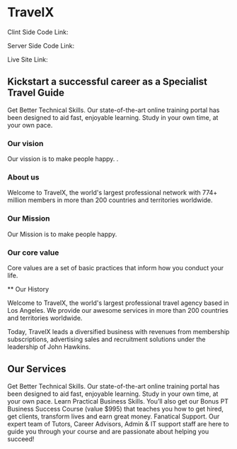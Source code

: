 # TravelX

Clint Side Code Link:  

Server Side Code Link: 

Live Site Link:  

## Kickstart a successful  career as a Specialist Travel Guide

Get Better Technical Skills. Our state-of-the-art online training portal has been designed to aid fast, enjoyable learning. Study in your own time, at your own pace. 

### Our vision

Our vission is to make people happy.
.

### About us

Welcome to TravelX, the world's largest professional network with 774+ million members in more than 200 countries and territories worldwide.


### Our Mission

Our Mission is to make people happy.


### Our core value

Core values are a set of basic practices that inform how you conduct your life.



** Our History

Welcome to TravelX, the world's largest professional travel agency based in Los Angeles. We provide our awesome services in more than 200 countries and territories worldwide.

Today, TravelX leads a diversified business with revenues from membership subscriptions, advertising sales and recruitment solutions under the leadership of John Hawkins.


## Our Services

Get Better Technical Skills. Our state-of-the-art online training portal has been designed to aid fast, enjoyable learning. Study in your own time, at your own pace.
Learn Practical Business Skills. You’ll also get our Bonus PT Business Success Course (value $995) that teaches you how to get hired, get clients, transform lives and earn great money.
Fanatical Support. Our expert team of Tutors, Career Advisors, Admin & IT support staff are here to guide you through your course and are passionate about helping you succeed!
